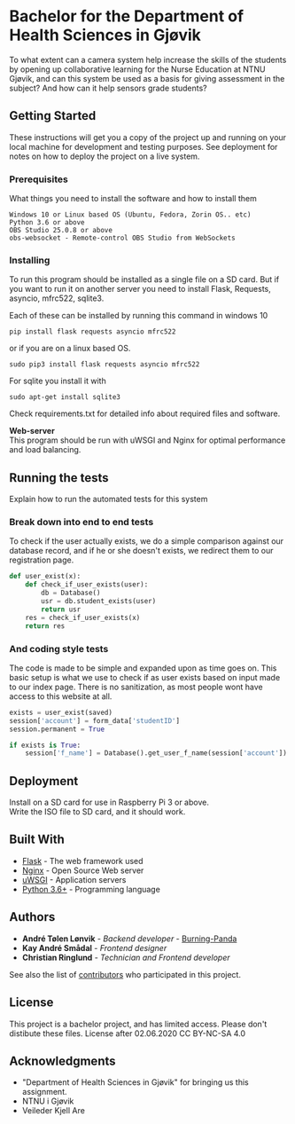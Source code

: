 # Bachelor for the Department of Health Sciences in Gjøvik

To what extent can a camera system help increase the skills of the students by opening up collaborative learning for the Nurse Education at NTNU Gjøvik, and can this system be used as a basis for giving assessment in the subject? And how can it help sensors grade students?

## Getting Started

These instructions will get you a copy of the project up and running on your local machine for development and testing purposes. See deployment for notes on how to deploy the project on a live system.

### Prerequisites

What things you need to install the software and how to install them

```
Windows 10 or Linux based OS (Ubuntu, Fedora, Zorin OS.. etc)
Python 3.6 or above
OBS Studio 25.0.8 or above
obs-websocket - Remote-control OBS Studio from WebSockets
```

### Installing

To run this program should be installed as a single file on a SD card.
But if you want to run it on another server you need to install Flask, Requests, asyncio, mfrc522, sqlite3.

Each of these can be installed by running this command in windows 10
```
pip install flask requests asyncio mfrc522
```

or if you are on a linux based OS.
```
sudo pip3 install flask requests asyncio mfrc522
```

For sqlite you install it with
```
sudo apt-get install sqlite3
```

Check requirements.txt for detailed info about required files and software.

**Web-server**  
This program should be run with uWSGI and Nginx for optimal performance and load balancing.

## Running the tests

Explain how to run the automated tests for this system

### Break down into end to end tests

To check if the user actually exists, we do a simple comparison against our database record, and if he or she doesn't exists, we redirect them to our registration page.

```Python
def user_exist(x):
    def check_if_user_exists(user):
        db = Database()
        usr = db.student_exists(user)
        return usr
    res = check_if_user_exists(x)
    return res
```

### And coding style tests

The code is made to be simple and expanded upon as time goes on. 
This basic setup is what we use to check if as user exists based on input made to our index page.
There is no sanitization, as most people wont have access to this website at all.
```Python
exists = user_exist(saved)
session['account'] = form_data['studentID']
session.permanent = True

if exists is True:
    session['f_name'] = Database().get_user_f_name(session['account'])
```

## Deployment
Install on a SD card for use in Raspberry Pi 3 or above.  
Write the ISO file to SD card, and it should work.



## Built With

* [Flask](https://www.palletsprojects.com/p/flask/) - The web framework used
* [Nginx](https://www.nginx.com/) - Open Source Web server
* [uWSGI](https://flask.palletsprojects.com/en/1.1.x/deploying/uwsgi/) - Application servers
* [Python 3.6+](https://www.python.org/) - Programming language

## Authors

* **André Tølen Lønvik** - *Backend developer* - [Burning-Panda](https://github.com/Burning-Panda)
* **Kay André Smådal** - *Frontend designer*
* **Christian Ringlund** - *Technician and Frontend developer*

See also the list of [contributors](https://github.com/your/project/contributors) who participated in this project.

## License

This project is a bachelor project, and has limited access. Please don't distibute these files.
License after 02.06.2020 CC BY-NC-SA 4.0

## Acknowledgments

* "Department of Health Sciences in Gjøvik" for bringing us this assignment.
* NTNU i Gjøvik
* Veileder Kjell Are

